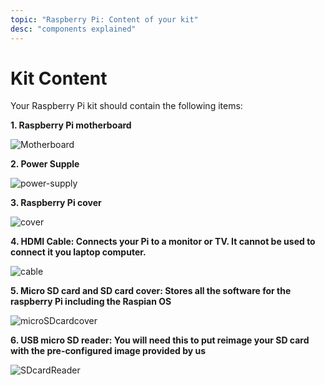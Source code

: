 ```yaml
---
topic: "Raspberry Pi: Content of your kit"
desc: "components explained"
---
```



# Kit Content

Your Raspberry Pi kit should contain the following items:

**1. Raspberry Pi motherboard**

![Motherboard](/topics/Rpi/Pimotherboard.png)




**2. Power Supple**

![power-supply](/topics/Rpi/powerSupply.png)

**3. Raspberry Pi cover**

![cover](/topics/Rpi/cover.png)

**4. HDMI Cable: Connects your Pi to a monitor or TV. It cannot be used to connect it you laptop computer.**

![cable](/topics/Rpi/hdmiCable.png)


**5. Micro SD card and SD card cover: Stores all the software for the raspberry Pi including the Raspian OS**

![microSDcardcover](/topics/Rpi/microSDcardcover.png)

**6. USB micro SD reader: You will need this to put reimage your SD card with the pre-configured image provided by us**

![SDcardReader](/topics/Rpi/microSDcardUSBReader.png)
